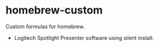 # homebrew-custom

Custom formulas for homebrew.

 * Logitech Spotlight Presenter software using silent install.
 
